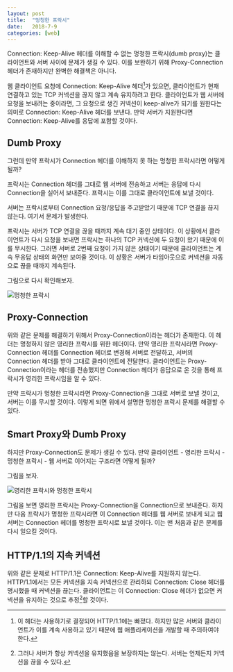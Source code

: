 ```yaml
---
layout: post
title:  "멍청한 프락시"
date:   2018-7-9
categories: [web]
---
```


<p class="intro"><span class="dropcap">C</span>onnection: Keep-Alive 헤더를 이해할 수 없는 멍청한 프락시(dumb proxy)는 클라이언트와 서버 사이에 문제가 생길 수 있다. 이를 보완하기 위해 Proxy-Connection 헤더가 존재하지만 완벽한 해결책은 아니다.</p>

웹 클라이언트 요청에 Connection: Keep-Alive 헤더[^1]가 있으면, 클라이언트가 현재 연결하고 있는 TCP 커넥션을 끊지 않고 계속 유지하려고 한다. 클라이언트가 웹 서버에 요청을 보내려는 중이라면, 그 요청으로 생긴 커넥션이 keep-alive가 되기를 원한다는 의미로 Connection: Keep-Alive 헤더를 보낸다. 만약 서버가 지원한다면 Connection: Keep-Alive를 응답에 포함할 것이다.

## Dumb Proxy

그런데 만약 프락시가 Connection 헤더를 이해하지 못 하는 멍청한 프락시라면 어떻게 될까?

프락시는 Connection 헤더를 그대로 웹 서버에 전송하고 서버는 응답에 다시 Connection을 실어서 보내준다. 프락시는 이를 그대로 클라이언트에 보낼 것이다.

서버는 프락시로부터 Connection 요청/응답을 주고받았기 때문에 TCP 연결을 끊지 않는다. 여기서 문제가 발생한다.

프락시는 서버가 TCP 연결을 끊을 때까지 계속 대기 중인 상태이다. 이 상황에서 클라이언트가 다시 요청을 보내면 프락시는 하나의 TCP 커넥션에 두 요청이 왔기 때문에 이를 무시한다. 그러면 서버로 2번째 요청이 가지 않은 상태이기 때문에 클라이언트는 계속 무응답 상태의 화면만 보여줄 것이다. 이 상황은 서버가 타임아웃으로 커넥션을 자동으로 끊을 때까지 계속된다.

그림으로 다시 확인해보자.

![멍청한 프락시](https://geekeasier.com/wp-content/uploads/2017/05/httpatomoreillycomsourceoreillyimages96926.png)

## Proxy-Connection

위와 같은 문제를 해결하기 위해서 Proxy-Connection이라는 헤더가 존재한다. 이 헤더는 멍청하지 않은 영리한 프락시를 위한 헤더이다. 만약 영리한 프락시라면 Proxy-Connection 헤더를 Connection 헤더로 변경해 서버로 전달하고, 서버의 Connection 헤더를 받아 그대로 클라이언트에 전달한다. 클라이언트는 Proxy-Connection이라는 헤더를 전송했지만 Connection 헤더가 응답으로 온 것을 통해 프락시가 영리한 프락시임을 알 수 있다.

만약 프락시가 멍청한 프락시라면 Proxy-Connection을 그대로 서버로 보낼 것이고, 서버는 이를 무시할 것이다. 이렇게 되면 위에서 설명한 멍청한 프락시 문제를 해결할 수 있다.

## Smart Proxy와 Dumb Proxy

하지만 Proxy-Connection도 문제가 생길 수 있다. 만약 클라이언트 - 영리한 프락시 - 멍청한 프락시 - 웹 서버로 이어지는 구조라면 어떻게 될까?

그림을 보자.

![영리한 프락시와 멍청한 프락시](https://geekeasier.com/wp-content/uploads/2017/05/httpatomoreillycomsourceoreillyimages96926.png)

그림을 보면 영리한 프락시는 Proxy-Connection을 Connection으로 보내준다. 하지만 다음 프락시가 멍청한 프락시라면 이 Connection 헤더를 웹 서버로 보내게 되고 웹 서버는 Connection 헤더를 멍청한 프락시로 보낼 것이다. 이는 맨 처음과 같은 문제를 다시 일으킬 것이다.

## HTTP/1.1의 지속 커넥션

위와 같은 문제로 HTTP/1.1은 Connection: Keep-Alive를 지원하지 않는다. HTTP/1.1에서는 모든 커넥션을 지속 커넥션으로 관리하되 Connection: Close 헤더를 명시했을 때 커넥션을 끊는다. 클라이언트는 이 Connection: Close 헤더가 없으면 커넥션을 유지하는 것으로 추정[^2]할 것이다.

[^1]:이 헤더는 사용하기로 결정되어 HTTP/1.1에는 빠졌다. 하지만 많은 서버와 클라이언트가 이를 계속 사용하고 있기 때문에 웹 애플리케이션을 개발할 때 주의하여야 한다.
[^2]:그러나 서버가 항상 커넥션을 유지했음을 보장하지는 않는다. 서버는 언제든지 커넥션을 끊을 수 있다.
